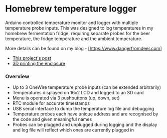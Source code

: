 # Homebrew temperature logger

Arduino controlled temperature monitor and logger with multiple temperature probe inputs. 
This was designed to log temperatures in my homebrew fermentation fridge, requiring separate probes for the beer temperature, the fridge temperature and the ambient temperature. 

More details can be found on my blog - [https://www.dangerfromdeer.com] 
- [This project's post](https://www.dangerfromdeer.com) 
- [3D printing the enclosure](http://dangerfromdeer.com/2016/03/20/designing-a-3d-printed-electronics-enclosure/)

### Overview
- Up to 3 OneWire temperature probe inputs (can be extended arbitrarily)
- Temperatures displayed on 16x2 LCD and logged to an SD card
- Menu is operated via 3 pushbuttons (up, down, set)
- RTC module for accurate timestamps
- USB serial interface to dump the temperature log file and debugging
- Temperature probes each have unique address and are recognised by the code and given meaningful names
- Probes can be plugged and unplugged during logging and the display and log file will reflect which ones are currently plugged in


